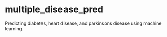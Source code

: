 # multiple_disease_pred
Predicting diabetes, heart disease, and parkinsons disease using machine learning.

